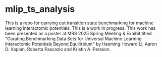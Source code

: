 # mlip_ts_analysis
This is a repo for carrying out transition state benchmarking for machine learning interactomic potentials. This is a work in progress.
This work has been presented as a poster at MRS 2025 Spring Meeting & Exhibit titled "Curating Benchmarking Data Sets for Universal Machine Learning Interactomic Potentials Beyond Equilirbium" by Haoming Howard Li, Aaron D. Kaplan, Roberta Pascazio and Kristin A. Persson.

